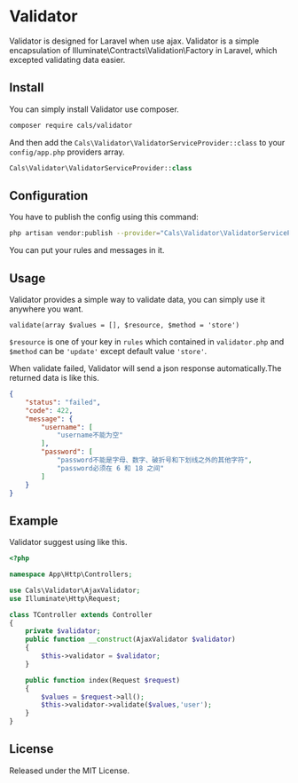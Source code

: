 # Validator

Validator is designed for Laravel when use ajax. Validator is a simple encapsulation of Illuminate\Contracts\Validation\Factory in Laravel, which excepted validating data easier.

## Install

You can simply install Validator use composer.

```Bash
composer require cals/validator
```

And then add the `Cals\Validator\ValidatorServiceProvider::class` to your `config/app.php` providers array.

```PHP
Cals\Validator\ValidatorServiceProvider::class
```

## Configuration

You have to publish the config using this command:

```Bash
php artisan vendor:publish --provider="Cals\Validator\ValidatorServiceProvider"
```

You can put your rules and messages in it.

## Usage

Validator provides a simple way to validate data, you can simply use it anywhere you want.

`validate(array $values = [], $resource, $method = 'store')`

`$resource` is one of your key in `rules` which contained in `validator.php` and `$method` can be `'update'` except default value `'store'`.

When validate failed, Validator will send a json response automatically.The returned data is like this.

```JSON
{
    "status": "failed",
    "code": 422,
    "message": {
        "username": [
            "username不能为空"
        ],
        "password": [
            "password不能是字母、数字、破折号和下划线之外的其他字符",
            "password必须在 6 和 18 之间"
        ]
    }
}
```

## Example

Validator suggest using like this.

```PHP
<?php

namespace App\Http\Controllers;

use Cals\Validator\AjaxValidator;
use Illuminate\Http\Request;

class TController extends Controller
{
    private $validator;
    public function __construct(AjaxValidator $validator)
    {
        $this->validator = $validator;
    }

    public function index(Request $request)
    {
        $values = $request->all();
        $this->validator->validate($values,'user');
    }
}

```

## License

Released under the MIT License.